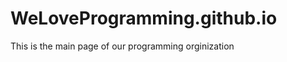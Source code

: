 WeLoveProgramming.github.io
===========================
This is the main page of our programming orginization
